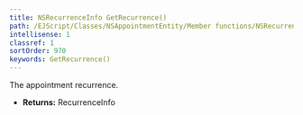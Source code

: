 ```yaml
---
title: NSRecurrenceInfo GetRecurrence()
path: /EJScript/Classes/NSAppointmentEntity/Member functions/NSRecurrenceInfo GetRecurrence()
intellisense: 1
classref: 1
sortOrder: 970
keywords: GetRecurrence()
---
```



The appointment recurrence.



* **Returns:** RecurrenceInfo


